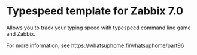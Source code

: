 
# Typespeed template for Zabbix 7.0

Allows you to track your typing speed with typespeed command line game and Zabbix. 

For more information, see https://whatsuphome.fi/whatsuphome/part96 
